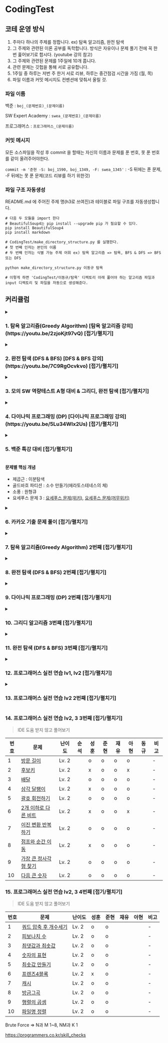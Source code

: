 # CodingTest

## 코테 운영 방식
1. 주마다 하나의 주제를 정합니다. ex) 탐욕 알고리즘, 완전 탐색
2. 그 주제와 관련된 이론 공부를 독학합니다. 방식은 자유이나 문제 풀기 전에 꼭 한 번 훑어보기로 합시다.
(youtube 강의 참고)
3. 그 주제와 관련된 문제를 1주일에 10개 풉니다.
4. 관련 문제는 깃헙을 통해 서로 공유합니다.
5. 1주일 중 하루는 저번 주 한거 서로 리뷰, 하루는 중간점검 시간을 가짐 (월, 목)
6. 파일 이름과 커밋 메시지도 컨벤션에 맞춰서 올릴 것.


### 파일 이름

백준 : `boj_(문제번호)_(문제이름)` 

SW Expert Academy : `swea_(문제번호)_(문제이름)`

프로그래머스 : `프로그래머스_(문제이름)`


### 커밋 메시지

모든 소스파일을 작성 후 commit 을 할때는 자신의 이름과 문제를 푼 번호, 못 푼 번호를 같이 올려주어야한다.

`commit -m '준현 -S: boj_1590, boj_1349, -F: swea_1345'` : -S 뒤에는 푼 문제, -F 뒤에는 못 푼 문제(코드 리뷰를 하기 위한것)

### 파일 구조 자동생성

README.md 에 주어진 주제 명(h3로 쓰여진)과 테이블로 파일 구조를 자동생성합니다.

```
# 다음 두 모듈을 import 한다
# BeautifulSoup4는 pip install --upgrade pip 가 필요할 수 있다.
pip install BeautifulSoup4
pip install markdown

# CodingTest/make_directory_structure.py 를 실행한다.
# 첫 번째 인자는 본인의 이름
# 두 번째 인자는 식별 가능 주제 어휘 ex) 탐욕 알고리즘 => 탐욕, BFS & DFS => BFS 또는 DFS

python make_directory_structure.py 이동규 탐욕

# 이렇게 하면 'CodingTest/이동규/탐욕' 디렉토리 아래 풀어야 하는 알고리즘 파일과 input 디렉토리 및 파일을 자동으로 생성해준다.
```



## 커리큘럼

<details>
  <summary><h3>1. 탐욕 알고리즘(Greedy Algorithm) [탐욕 알고리즘 강의](https://youtu.be/2zjoKjt97vQ) [접기/펼치기]</h3></summary>

|번호|문제|난이도|순석|성훈|준현|재유|아현|비고|
|---|---|---|---|---|---|---|---|---|
|1|[2875 대회 Or 인턴](https://www.acmicpc.net/problem/2875)|브론즈 3|o|o|o|o|o|-|
|2|[10610 30](https://www.acmicpc.net/problem/10610)|실버 5|o|o|o|o|o|-|
|3|[1783 병든 나이트](https://www.acmicpc.net/problem/1783)|실버 5|o|o|o|o|o|-|
|4|[1931 회의실 배정](https://www.acmicpc.net/problem/1931)|실버 2|o|o|o|o|o|-|
|5|[11399 ATM](https://www.acmicpc.net/problem/11399)|실버 3|o|o|o|o|o|-|
|6|[2217 로프](https://www.acmicpc.net/problem/2217)|실버 4|o|o|o|o|o|-|
|7|[13458 시험감독](https://www.acmicpc.net/problem/13458)|브론즈 2|o|o|o|o|o|-|
|8|[1946 신입 사원](https://www.acmicpc.net/problem/1946)|실버 1|o|o|o|x|o|-|
|9|[4796 캠핑](https://www.acmicpc.net/problem/4796)|실버 5|o|o|o|o|-|-|
|10|[1541 잃어버린 괄호](https://www.acmicpc.net/problem/1541)|실버 2|o|-|o|o|-|-|
|11|[12845 모두의 마블](https://www.acmicpc.net/problem/12845)|실버 2|o|-|o|o|-|-|
|12|[1969 DNA](https://www.acmicpc.net/problem/1969)|실버 5|o|-|o|-|-|-|
|13|[11047 동전0](https://www.acmicpc.net/problem/11047)|실버 1|o| -    |-|o|-|-|
|14|[1202 보석 도둑](https://www.acmicpc.net/problem/1202)|골드 2|x|-|-|-|-|-|
|15|[1700 멀티탭 스케줄링](https://www.acmicpc.net/problem/1700)|골드 2|x|-|-|x|-|-|
</details>

<details>
  <summary><h3>2. 완전 탐색 (DFS & BFS)  [DFS & BFS 강의](https://youtu.be/7C9RgOcvkvo) [접기/펼치기]</h3></summary>

| 번호 | 문제                                                        | 난이도   | 순석 | 성훈 | 준현 | 재유 | 아현 | 동규 | 비고 |
| ---- | ----------------------------------------------------------- | -------- | ---- | ---- | ---- | ---- | ---- | ---- | ---- |
| 1    | [boj_1260_DFS와 BFS](https://www.acmicpc.net/problem/1260) | 실버 2   | o   | o  | o    | o   | o   | o  | -    |
| 2    | [boj_1303_전투](https://www.acmicpc.net/problem/1303)      | 실버 1   | o   | o   | o    | o   | o   | o  | -    |
| 3    | [boj_2178_미로 탐색](https://www.acmicpc.net/problem/2178) | 실버 1   | o   | o  | o    | o  | o   | o  | -    |
| 4    | [boj_1743_음식물 피하기](https://www.acmicpc.net/problem/1743) | 실버 1   | o   | o  | o    | x   | o   | o  | -    |
| 5   | [boj_17086_아기 상어2](https://www.acmicpc.net/problem/17086) | 실버 1   | o   | o   | o   | o   | -   | o   | -    |
| 6    | [boj_16953_A to B](https://www.acmicpc.net/problem/16953) | 실버 1   | o   | o  | o   | o   | -    | o   | -    |
| 7    | [boj_12851_숨바꼭질 2](https://www.acmicpc.net/problem/12851) | 골드 5   | o   | x   | o   | o  | o   | o   | -    |
| 8    | [boj_2503_숫자야구](https://www.acmicpc.net/problem/2503)  | 실버 5   | o   | o  | o   | -    | o   | x   | -    |
| 9    | [boj_2231_분해합](https://www.acmicpc.net/problem/2231)    | 브론즈 2 | o   | o   | o   | o   | -    | o   | -    |
| 10   | [boj_14226_이모티콘](https://www.acmicpc.net/problem/14226) | 골드 5   | -    | x  | o   | x    | x    | -   | -    |
| 11    | [boj_2606_바이러스](https://www.acmicpc.net/problem/2606)  | 실버 3   | o   | o   | o   | o   | o   | -   | -    |
| 12   | [boj_10448_유레카 이론](https://www.acmicpc.net/problem/10448) | 브론즈 2 | -    | -    | -    | -    | -    | x   | -    |
| 13   | [boj_3085_사탕 게임](https://www.acmicpc.net/problem/3085) | 실버 4   | -    | -    | -    | -    | o    | -   | -    |
| 14   | [boj_9095_1, 2, 3 더하기](https://www.acmicpc.net/problem/9095) | 실버 3   | -    | -    | -    | -    | o    | -   | -    |
| 15   | [boj_16930_달리기](https://www.acmicpc.net/problem/16930)  | 플레 2   | -    | -    | -    | -    | x  | -  | -    |
</details>

<details>
  <summary><h3>3. 모의 SW 역량테스트 A형 대비 & 그리디, 완전 탐색 [접기/펼치기]</h3></summary>

| 번호 | 문제                                                        | 난이도   | 순석 | 성훈 | 준현 | 재유 | 아현 | 동규 | 비고 |
| ---- | ----------------------------------------------------------- | -------- | ---- | ---- | ---- | ---- | ---- | ---- | ---- |
| 1    | [swea_10966_물놀이를 가자](https://swexpertacademy.com/main/code/problem/problemDetail.do?contestProbId=AXWXMZta-PsDFAST&categoryId=AXWXMZta-PsDFAST&categoryType=CODE&problemTitle=10966&orderBy=FIRST_REG_DATETIME&selectCodeLang=ALL&select-1=&pageSize=10&pageIndex=1) | 모의 A | o    | -  | o  | -  | o | - | -    |
| 2    | [swea_1953_탈주범검거](https://swexpertacademy.com/main/code/problem/problemDetail.do?contestProbId=AV5PpLlKAQ4DFAUq&categoryId=AV5PpLlKAQ4DFAUq&categoryType=CODE&problemTitle=%EB%AA%A8%EC%9D%98&orderBy=FIRST_REG_DATETIME&selectCodeLang=ALL&select-1=&pageSize=10&pageIndex=2) | 모의 A | -    | -  | o  | -  | o  | - | -    |
| 3    | [swea_4012_요리사](https://swexpertacademy.com/main/code/problem/problemDetail.do?contestProbId=AWIeUtVakTMDFAVH&categoryId=AWIeUtVakTMDFAVH&categoryType=CODE&problemTitle=%EB%AA%A8%EC%9D%98&orderBy=FIRST_REG_DATETIME&selectCodeLang=ALL&select-1=&pageSize=10&pageIndex=1) | 모의 A | o   | - | o  | - | o  | - | -    |
| 4    | [swea_4008_숫자만들기](https://swexpertacademy.com/main/code/problem/problemDetail.do?contestProbId=AWIeRZV6kBUDFAVH&categoryId=AWIeRZV6kBUDFAVH&categoryType=CODE&problemTitle=%EB%AA%A8%EC%9D%98&orderBy=FIRST_REG_DATETIME&selectCodeLang=ALL&select-1=&pageSize=10&pageIndex=1) | 모의 A | -    | - | o  | -  | o  | - | -    |
| 5   | [swea_5656_벽돌깨기](https://swexpertacademy.com/main/code/problem/problemDetail.do?contestProbId=AWXRQm6qfL0DFAUo&categoryId=AWXRQm6qfL0DFAUo&categoryType=CODE&problemTitle=%EB%AA%A8%EC%9D%98&orderBy=FIRST_REG_DATETIME&selectCodeLang=ALL&select-1=&pageSize=10&pageIndex=1) | 모의 A | -    | -  | o | -  | -   | -  | -    |
| 6    | [swea_2117_홈 방범 서비스](https://swexpertacademy.com/main/code/problem/problemDetail.do?contestProbId=AV5V61LqAf8DFAWu&categoryId=AV5V61LqAf8DFAWu&categoryType=CODE&problemTitle=%EB%AA%A8%EC%9D%98&orderBy=FIRST_REG_DATETIME&selectCodeLang=ALL&select-1=&pageSize=10&pageIndex=2) | 모의 A | -    | -  | o | -  | -   | -  | -    |
| 7    | [swea_5644_무선충전](https://swexpertacademy.com/main/code/problem/problemDetail.do?contestProbId=AWXRDL1aeugDFAUo&categoryId=AWXRDL1aeugDFAUo&categoryType=CODE&problemTitle=%EB%AA%A8%EC%9D%98&orderBy=FIRST_REG_DATETIME&selectCodeLang=ALL&select-1=&pageSize=10&pageIndex=1) | 모의 A | -    | -   | o | -  | o  | -  | -    |
| 8    | [boj_11047_동전0](https://www.acmicpc.net/problem/11047) | 실버 1  | 풀음 | -  | o | 풀음 | -  | -  | -    |
| 9    | [boj_3085_사탕 게임](https://www.acmicpc.net/problem/3085) | 실버 4 | -    | -  | o | -    | -    | -  | -    |
| 10   | [boj_1202_보석 도둑](https://www.acmicpc.net/problem/1202) | 골드 2 | -    | -    | -  | -    | -    | -   | -    |
| 11    | [boj_1700_멀티탭 스케줄링](https://www.acmicpc.net/problem/1700) | 골드 2 | -    | -    | -  | -  | -  | -   | -    |
| 12   | [boj_10448_유레카 이론](https://www.acmicpc.net/problem/10448) | 브론즈 2 | -    | -    | -    | -    | -    | -  | -    |
| 13   | [boj_1969_DNA](https://www.acmicpc.net/problem/1969) | 실버 5 | -    | -    | -    | -    | -    | -   | -    |
| 14   | [boj_9095_1, 2, 3 더하기](https://www.acmicpc.net/problem/9095) | 실버 3   | -    | -    | o   | -    | 풀음 | -   | -    |
| 15   | [boj_16930_달리기](https://www.acmicpc.net/problem/16930)  | 플레 2   | -    | -    | -    | -    | - | -  | -    |
</details>

<details>
  <summary><h3>4. 다이나믹 프로그래밍 (DP) [다이나믹 프로그래밍 강의](https://youtu.be/5Lu34WIx2Us) [접기/펼치기]</h3></summary>

| 번호 | 문제                                                         | 난이도   | 순석 | 성훈 | 준현 | 아현 | 동규 | 비고 |
| ---- | ------------------------------------------------------------ | -------- | ---- | ---- | ---- | ---- | ---- | ---- |
| 1    | [boj_2748_피보나치 수 2](https://www.acmicpc.net/problem/2748) | 브론즈 1 | o    | o    | o    | o    | o    | -    |
| 2    | [boj_9095_123더하기](https://www.acmicpc.net/problem/9095)   | 실버 3   | o    | o    | o    | o    | o    | -    |
| 3    | [boj_2579_계단오르기](https://www.acmicpc.net/problem/2579)  | 실버 3   | o    | o    | o    | o    | o    | -    |
| 4    | [boj_11726_2xn 타일링](https://www.acmicpc.net/problem/11726) | 실버 3   | o    | o    | o    | o    | o    | -    |
| 5    | [boj_11722_가장 감소 수열](https://www.acmicpc.net/problem/11722) | 실버 2   | o    | o    | o    | o    | o    | -    |
| 6    | [boj_15486_퇴사2](https://www.acmicpc.net/problem/15486)     | 실버 1   | o    | o    | o    | o    | o    | -    |
| 7    | [boj_1520_내리막길](https://www.acmicpc.net/problem/1520)    | 골드 4   | o    | o    | o    | o    | o    | -    |
| 8    | [boj_11066_파일합치기](https://www.acmicpc.net/problem/11066) | 골드 3   | -    | -    | o    | -    | -    | -    |
| 9    | [boj_11049_행렬 곱셈 순서](https://www.acmicpc.net/problem/11049) | 골드 3   | -    | -    | -    | -    | -    | -    |
| 10   | [boj_9252_LCS 2](https://www.acmicpc.net/problem/9252)       | 골드 5   | -    | -    | -    | -    | -    | -    |
| 11   | [boj_1562_계단수](https://www.acmicpc.net/problem/1562)      | 골드 1   | -    | -    | -    | -    | -    | -    |
| 12   | [boj_11570_환상의 듀엣](https://www.acmicpc.net/problem/11570) | 플레 5   | -    | -    | -    | -    | -    | -    |
| 13   | [boj_2618_경찰차](https://www.acmicpc.net/problem/2618)      | 플레 5   | -    | -    | -    | -    | -    | -    |
| 14   | [boj_6989_채점](https://www.acmicpc.net/problem/6989)        | 플레 3   | -    | -    | -    | -    | -    | -    |
| 15   | [boj_2315_가로등 끄기](https://www.acmicpc.net/problem/2315) | 플레 3   | -    | -    | -    | -    | -    | -    |
| 16   | [boj_1126_같은 탑](https://www.acmicpc.net/problem/1126)     | 플레 2   | -    | -    | -    | -    | -    | -    |
| 17   | [boj_1315_RPG](https://www.acmicpc.net/problem/1315)         | 플레 2   | -    | -    | -    | -    | -    | -    |
| 18   | [boj_2419_사수아탕](https://www.acmicpc.net/problem/2419)    | 플레 1   | -    | -    | -    | -    | -    | -    |
| 19   | [boj_12766_지사배정](https://www.acmicpc.net/problem/12766)  | 다이아 5 | -    | -    | -    | -    | -    | -    |
| 20   | [boj_5466_상인](https://www.acmicpc.net/problem/5466)        | 다이아 5 | -    | -    | -    | -    | -    | -    |

</details>

<details>
  <summary><h3>5. 백준 특강 대비 [접기/펼치기]</h3></summary>


| 번호 | 문제                                                        | 난이도   | 순석 | 성훈 | 준현 | 아현 | 동규 | 비고 |
| ---- | ----------------------------------------------------------- | -------- | ---- | ---- | ---- | ---- | ---- | ---- |
| 1    | [boj_13706_제곱근](https://www.acmicpc.net/problem/13706) | 브론즈 1 | o    | o  | o   | o   | o  | -    |
| 2    | [boj_16922_로마 숫자 만들기](https://www.acmicpc.net/problem/16922) | 실버 3 | o    | o   | o   | o    | o   | -    |
| 3    | [boj_17103_골드바흐 파티션](https://www.acmicpc.net/problem/17103) | 실버 2 | o    | o | o   | o   | o   | -    |
| 4    | [boj_12026_BOJ 거리](https://www.acmicpc.net/problem/12026) | 실버 1 | x    | o | o   | o  | o   | -    |
| 5   | [boj_16973_직사각형 탈출](https://www.acmicpc.net/problem/16973) | 골드 5 | o   | x   | o   | x    | x   | -    |
| 6    | [boj_12907_동물원](https://www.acmicpc.net/problem/12907) | 골드 5 | o  | x   | o   | o   | o   | -    |
| 7    | [boj_12904_A와 B](https://www.acmicpc.net/problem/12904) | 골드 5 | o    | o  | o   | -    | o   | -    |
| 8    | [boj_10422_괄호](https://www.acmicpc.net/problem/10422) | 골드 4 | x | o | o | - | o | -    |
| 9    | [boj_1242_소풍](https://www.acmicpc.net/problem/1242) | 골드 2 | o    | x | o | -    | -  | -    |
| 10   | [boj_11025_요세푸스 문제 3](https://www.acmicpc.net/problem/11025) | 골드 2 | x    | -    | o | o    |  -   | -    |
| 11    | [boj_16959_체스판 여행 1](https://www.acmicpc.net/problem/16959) | 골드 1 | x    | -    | o | -  | -  | -    |
| 12   | [boj_17071_숨바꼭질 5](https://www.acmicpc.net/problem/17071) | 골드 1 | -    | -    | o   | -    | -  | -    |
| 13   | [boj_12967_pqr](https://www.acmicpc.net/problem/12967) | 플레 5 | -    | -    | -    | -    | -   | -    |
</details>

#### 문제별 핵심 개념
- 제곱근 : 이분탐색
- 골드바흐 파티션 : 소수 만들기(에라토스테네스의 체)
- 소풍 : 원형큐
- 요세푸스 문제 3 : [요세푸스 문제(위키)](https://ko.wikipedia.org/wiki/%EC%9A%94%EC%84%B8%ED%91%B8%EC%8A%A4_%EB%AC%B8%EC%A0%9C), [요세푸스 문제(꺼무위키)](https://namu.wiki/w/%EC%9A%94%EC%84%B8%ED%91%B8%EC%8A%A4%20%EB%AC%B8%EC%A0%9C)

</details>

<details>
  <summary><h3>6. 카카오 기출 문제 풀이 [접기/펼치기]</h3></summary>

| 번호 | 문제 | 순석 | 성훈 | 준현 | 아현 | 동규 | 비고 |
| ---- | ----------------------------------------------------------- | -------- | ---- | ---- | ---- | ---- | ---- |
| 1    | [pro_신규 아이디 추천](https://programmers.co.kr/learn/courses/30/lessons/72410) |  o  |      | o |  o   |      | -    |
| 2    | [pro_메뉴 리뉴얼](https://programmers.co.kr/learn/courses/30/lessons/72411) |  o   |      | o |      |      | -    |
| 3    | [pro_순위 검색](https://programmers.co.kr/learn/courses/30/lessons/72412) |      |      | x |    o |      | -    |
| 4    | [pro_문자열 압축](https://programmers.co.kr/learn/courses/30/lessons/60057) |      | o | o |   o   |      | -    |
| 5   | [pro_괄호 변환](https://programmers.co.kr/learn/courses/30/lessons/60058) |       |      | o |   o  |      | -    |
| 6    | [pro_자물쇠와 열쇠](https://programmers.co.kr/learn/courses/30/lessons/60059) |      |      |      |      |      | -    |
| 7    | [boj_3687_성냥개비](https://www.acmicpc.net/problem/3687) |  x   |      | o |      |      | -    |
</details>

<details>
  <summary><h3>7. 탐욕 알고리즘(Greedy Algorithm) 2번째 [접기/펼치기]</h3></summary>

| 번호 | 문제 | 난이도 | 순석 | 성훈 | 준현 | 아현 | 동규 | 재유 | 비고 |
| ---- | ----------------------------------------------------------- | -------- | ---- | ---- | ---- | ---- | ---- | ---- | ---- |
| 1    | [boj_5585_거스름돈](https://www.acmicpc.net/problem/5585) | 브론즈 2 |  o  | o | o | o | o | o | -    |
| 2    | [boj_1459_걷기](https://www.acmicpc.net/problem/1459) | 브론즈 1 |  o   | x | o | o | o | x | -    |
| 3    | [boj_1543_문서 검색](https://www.acmicpc.net/problem/1543) | 실버 4 |  o   | o | o | o | o | o | -    |
| 4    | [boj_2012_등수 매기기](https://www.acmicpc.net/problem/2012) | 실버 3 | o    | o | o | o | o | o | -    |
| 5   | [boj_1911_흙길 보수하기](https://www.acmicpc.net/problem/1911) | 실버 2 | o    | x | o |o| o | o | -    |
| 6    | [boj_2036_수열의 점수](https://www.acmicpc.net/problem/2036) | 실버 1 |   o  | o | o | o | o | o | -    |
| 7    | [boj_2141_우체국](https://www.acmicpc.net/problem/2141) | 골드 4 |  o   | o | o | o | o | o | -    |
| 8    | [boj_10800_컬러볼](https://www.acmicpc.net/problem/10800) | 골드 3 |  x   |      | o |o | x | x | -    |
| 9    | [boj_1202_보석 도둑](https://www.acmicpc.net/problem/1202) | 골드 2 |      |      | o |  |      | x | -    |
| 10    | [boj_1114_통나무 자르기](https://www.acmicpc.net/problem/1114) | 골드 1 |      |      |      |  |      |      | -    |
</details>

<details>
  <summary><h3>8. 완전 탐색 (DFS & BFS) 2번째 [접기/펼치기]</h3></summary>

| 번호 | 문제                                                        | 난이도   | 순석 | 성훈 | 준현 | 재유 | 아현 | 동규 | 비고 |
| ---- | ----------------------------------------------------------- | -------- | ---- | ---- | ---- | ---- | ---- | ---- | ---- |
| 1    | [boj_11724_연결 요소의 개수](https://www.acmicpc.net/problem/11724) | 실버 2   | o  | o | o | o |  o | o | -    |
| 2    | [boj_2667_단지번호붙이기](https://www.acmicpc.net/problem/2667) | 실버 1   |  o | o | o | o | o  | o | -    |
| 3    | [boj_6603_로또](https://www.acmicpc.net/problem/6603) | 실버 2  |  o | o | o | o |  o | o | -    |
| 4    | [boj_7562_나이트의 이동](https://www.acmicpc.net/problem/7562) | 실버 2  | o  | o | o | o | o   | o | -    |
| 5   | [boj_2206_벽 부수고 이동하기](https://www.acmicpc.net/problem/2206) | 골드 4 |  o | o | o | x | x   | o | -    |
| 6    | [boj_2468_안전 영역](https://www.acmicpc.net/problem/2468) | 실버 1 | o  | o | o | o | o   | o | -    |
| 7    | [boj_7569_토마토](https://www.acmicpc.net/problem/7569) | 실버 1 | o  | o | o | o |  x | o | -    |
| 8    | [boj_2644_촌수계산](https://www.acmicpc.net/problem/2644) | 실버 2  | o  | o | o | o |  o  | o | -    |
| 9    | [boj_3055_탈출](https://www.acmicpc.net/problem/3055) | 골드 5 | o  | o | o | o |  o   | o | -    |
| 10   | [boj_9019_DSLR](https://www.acmicpc.net/problem/9019) | 골드 5   |  o  | x | o | o |   o  | o | -    |

</details>

<details>
  <summary><h3>9. 다이나믹 프로그래밍 (DP) 2번째 [접기/펼치기] </h3></summary>

| 번호 | 문제                                                        | 난이도   | 순석 | 성훈 | 준현 | 재유 | 아현 | 동규 | 비고 |
| ---- | ----------------------------------------------------------- | -------- | ---- | ---- | ---- | ---- | ---- | ---- | ---- |
| 1    | [boj_14720_우유 축제](https://www.acmicpc.net/problem/14620) | 브론즈 3 |64 | 68 | 68 | 68 |  72 | 64 | -    |
| 2    | [boj_10835_카드게임](https://www.acmicpc.net/problem/10835) | 실버 1   |3044 | 3328 | 2508 | 2932 | 3124  | 3324 | -    |
| 3    | [boj_2156_포도주 시식](https://www.acmicpc.net/problem/2156) | 실버 1  |72 | 540 | 596 | 536 |  524 | 564 | -    |
| 4    | [boj_14722_우유 도시](https://www.acmicpc.net/problem/14722) | 골드 5 |  2980 | x | 2180 | 984 |  1916  | x | -    |
| 5   | [boj_13302_리조트](https://www.acmicpc.net/problem/13302) | 골드 5 | 68  | x | 72 | x | 108  | x | -    |

</details>

<details>
  <summary><h3>10. 그리디 알고리즘 3번째 [접기/펼치기] </h3></summary>

| 번호 | 문제                                                        | 순석 | 성훈 | 준현 | 재유 | 아현 | 동규 | 비고 |
| ---- | ----------------------------------------------------------- | ---- | ---- | ---- | ---- | ---- | ---- | ---- |
| 1    | [체육복](https://programmers.co.kr/learn/courses/30/lessons/42862) |o | o | o    | o |  o   | o | -    |
| 2    | [조이스틱](https://programmers.co.kr/learn/courses/30/lessons/42860) |  x    | x | o    | o |  o   | x | -    |
| 3    | [큰 수 만들기](https://programmers.co.kr/learn/courses/30/lessons/42883) |  o    | o | o    | o |  o   | o | -    |
| 4    | [구명보트](https://programmers.co.kr/learn/courses/30/lessons/42885) |  o    | o | o    | o |  o   | o | -    |
| 5   | [섬 연결하기](https://programmers.co.kr/learn/courses/30/lessons/42861) | o     | o | o    | o |  o   | o | -    |
| 6 | [단속카메라](https://programmers.co.kr/learn/courses/30/lessons/42884) | o | o | o | o |o | o |  |
</details>
<details>
  <summary><h3>11. 완전 탐색 (DFS & BFS) 3번째 [접기/펼치기]</h3></summary>

| 번호 | 문제                                                        | 난이도   | 순석 | 성훈 | 준현 | 재유 | 아현 | 동규 | 비고 |
| ---- | ----------------------------------------------------------- | -------- | ---- | ---- | ---- | ---- | ---- | ---- | ---- |
| 1    | [boj_2573_빙산](https://www.acmicpc.net/problem/2573) | 골드 4 |  1036(pypy)    | x | 2903 | 1184(pypy) |      | 724(pypy) | -    |
| 2    | [boj_14503_로봇 청소기](https://www.acmicpc.net/problem/14503) | 골드 5 |   72   | 92 | 68 | 96 |      | 72 | -    |
| 3    | [boj_9205_맥주 마시면서 걸어가기](https://www.acmicpc.net/problem/9205) | 실버 1 | 116     | x | 112 | x |      | 196 | -    |
| 4    | [boj_10451_순열 사이클](https://www.acmicpc.net/problem/10451) | 실버 1 |   368   | 456 | 672  | 2252 |      | 808 | -    |
| 5   | [boj_11559_Puyo Puyo](https://www.acmicpc.net/problem/11559) | 골드 5 |  100    | x | 88 | 68 |      | 92 | -    |
| 6    | [boj_2234_성곽](https://www.acmicpc.net/problem/2234) | 골드 4 |  104    | x | 100 | 88 |      |      | -    |
| 7    | [boj_1389_케빈 베이컨의 6단계 법칙](https://www.acmicpc.net/problem/1389) | 실버 1 |   96   | 100 | 88 | 112 |      |      | -    |
| 8    | [boj_2583_영역 구하기](https://www.acmicpc.net/problem/2583) | 실버 1 |   80   | 104 | 116 | 96 |      |      | -    |
| 9   | [boj_16928_뱀과 사다리 게임](https://www.acmicpc.net/problem/16928) | 실버 1 | 104     | 59 | 100 | 92 |      |      | -    |
| 10  | [boj_16948_데스 나이트](https://www.acmicpc.net/problem/16948) | 실버 1 |120   | 116 | 120 | 140 |      |      | -    |
| 11  | [boj_14502_연구소](https://www.acmicpc.net/problem/14502) | 골드 5 |   x  | 5024 | 4304 | x |      |      | -    |
| 12  | [boj_12886_돌 그룹](https://www.acmicpc.net/problem/12886) | 골드 5 |  640   | x | 948(pypy) | x |      |      | -    |
</details>

<details>
  <summary><h3>12. 프로그래머스 실전 연습 lv1, lv2 [접기/펼치기]</h3></summary>

> IDE 도움 받지 않고 풀어보기

| 번호 | 문제                                                         | 난이도 | 순석 | 성훈 | 준현 | 재유 | 아현 | 동규 | 비고 |
| ---- | ------------------------------------------------------------ | ------ | ---- | ---- | ---- | ---- | ---- | ---- | ---- |
| 1    | [로또의 최고 순위와 최저 순위](https://programmers.co.kr/learn/courses/30/lessons/77484) | Lv. 1  |  o    | o    | o    | o    |    o  |      | -    |
| 2    | [음양 더하기](https://programmers.co.kr/learn/courses/30/lessons/76501) | Lv. 1  |    o  | o    | o    | o    |   o   |      | -    |
| 3    | [신규 아이디 추천](https://programmers.co.kr/learn/courses/30/lessons/72410) | Lv. 1  | o     | o    | o    | o |   o   |      | -    |
| 4    | [키패드 누르기](https://programmers.co.kr/learn/courses/30/lessons/67256) | Lv. 1  |   o   | o    | o    | o |  o    |      | -    |
| 5    | [내적](https://programmers.co.kr/learn/courses/30/lessons/70128) | Lv. 1  |   o   | o    | o    | o    |    o  |      | -    |
| 6    | [멀쩡한 사각형](https://programmers.co.kr/learn/courses/30/lessons/62048) | Lv. 2  |  o    | o    | o    | x |   o   |      | -    |
| 7    | [오픈채팅방](https://programmers.co.kr/learn/courses/30/lessons/42888) | Lv. 2  |      | o | o    | o    |   o   |      | -    |
| 8    | [124 나라의 숫자](https://programmers.co.kr/learn/courses/30/lessons/12899) | Lv. 2  |      | o    | o    | o    |    o  |      | -    |
| 9    | [전화번호 목록](https://programmers.co.kr/learn/courses/30/lessons/42577) | Lv. 2  |      | o | o    | o    |    o  |      | -    |
| 10   | [행렬 테두리 회전하기](https://programmers.co.kr/learn/courses/30/lessons/77485) | Lv. 2 |      | x | o    | o    |    o  |      | -    |
</details>

<details>
  <summary><h3>13. 프로그래머스 실전 연습 lv2 2번째 [접기/펼치기] </h3></summary>

> IDE 도움 받지 않고 풀어보기

| 번호 | 문제                                                         | 난이도 | 순석 | 성훈 | 준현 | 재유 | 아현 | 동규 | 비고 |
| ---- | ------------------------------------------------------------ | ------ | ---- | ---- | ---- | ---- | ---- | ---- | ---- |
| 1    | [더 맵게](https://programmers.co.kr/learn/courses/30/lessons/42626) | Lv. 2 |   o   | o | o | o |   o   | o | -    |
| 2    | [짝지어 제거하기](https://programmers.co.kr/learn/courses/30/lessons/12973) | Lv. 2 |  o   | o | o | o |   o  | o | -    |
| 3    | [게임 맵 최단거리](https://programmers.co.kr/learn/courses/30/lessons/1844) | Lv. 2  |  o   | o | o | o |  o   | o | -    |
| 4    | [[1차] 뉴스 클러스터링](https://programmers.co.kr/learn/courses/30/lessons/17677) | Lv. 2  |  o   | o | o | o |  o   | o | -    |
| 5    | [예상 대진표](https://programmers.co.kr/learn/courses/30/lessons/12985) | Lv. 2  |  o   | o | o | o |  o   | o | -    |
| 6    | [튜플](https://programmers.co.kr/learn/courses/30/lessons/64065) | Lv. 2  |  o   | o | o | o |  o   | o | -    |
| 7    | [순위검색](https://programmers.co.kr/learn/courses/30/lessons/72412) | Lv. 2  | x    | x | o | x |    o  | x | -    |
| 8    | [위장](https://programmers.co.kr/learn/courses/30/lessons/42578) | Lv. 2  |   o  | o | o | o |    o  | o | -    |
| 9    | [스킬트리](https://programmers.co.kr/learn/courses/30/lessons/49993) | Lv. 2  |  o   | o | o | o |  o    | o | -    |
| 10   | [수식 최대화](https://programmers.co.kr/learn/courses/30/lessons/67257) | Lv. 2  |  x   | x | o | o |   o  | x | -    |
</details>

### 14. 프로그래머스 실전 연습 lv2, 3 3번째 [접기/펼치기]

> IDE 도움 받지 않고 풀어보기

| 번호 | 문제                                                         | 난이도 | 순석 | 성훈 | 준현 | 재유 | 아현 | 동규 | 비고 |
| ---- | ------------------------------------------------------------ | ------ | ---- | ---- | ---- | ---- | ---- | ---- | ---- |
| 1    | [방문 길이](https://programmers.co.kr/learn/courses/30/lessons/49994) | Lv. 2 |      | o | o | o |    o  |      | -    |
| 2    | [후보키](https://programmers.co.kr/learn/courses/30/lessons/42890) | Lv. 2 |      | x | o | o |    x  |      | -    |
| 3    | [배달](https://programmers.co.kr/learn/courses/30/lessons/12978) | Lv. 2  |      | o | o | o |     o |      | -    |
| 4    | [삼각 달팽이](https://programmers.co.kr/learn/courses/30/lessons/68645) | Lv. 2  |      | x | o | o |   o   |      | -    |
| 5    | [괄호 회전하기](https://programmers.co.kr/learn/courses/30/lessons/76502) | Lv. 2  |      | o | o | o |   o   |      | -    |
| 6    | [2개 이하로 다른 비트](https://programmers.co.kr/learn/courses/30/lessons/77885) | Lv. 2  |      | x | o | o |   x   |      | -    |
| 7    | [이진 변환 반복하기](https://programmers.co.kr/learn/courses/30/lessons/70129) | Lv. 2  |      | o | o | o |    o  |      | -    |
| 8    | [점프와 순간 이동](https://programmers.co.kr/learn/courses/30/lessons/12980) | Lv. 2  |      | x | o | o |  o    |      | -    |
| 9    | [가장 큰 정사각형 찾기](https://programmers.co.kr/learn/courses/30/lessons/12905) | Lv. 2  |      | o | o | o |   o   |      | -    |
| 10   | [다음 큰 숫자](https://programmers.co.kr/learn/courses/30/lessons/12911) | Lv. 2  |      | o | o | o |   o   |      | -    |




### 15. 프로그래머스 실전 연습 lv2, 3 4번째 [접기/펼치기]

> IDE 도움 받지 않고 풀어보기

| 번호 | 문제                                                         | 난이도 | 성훈 | 준현 | 재유 | 아현 | 비고 |
| ---- | ------------------------------------------------------------ | ------ | ---- | ---- | ---- | ---- | ---- |
| 1    | [쿼드 압축 후 개수세기](https://programmers.co.kr/learn/courses/30/lessons/68936) | Lv. 2  | o    | o    |      |      | -    |
| 2    | [피보나치 수](https://programmers.co.kr/learn/courses/30/lessons/12945) | Lv. 2  | o    | o    |      |      | -    |
| 3    | [최댓값과 최솟값](https://programmers.co.kr/learn/courses/30/lessons/12939) | Lv. 2  | o    | o    |      |      | -    |
| 4    | [숫자의 표현](https://programmers.co.kr/learn/courses/30/lessons/12924) | Lv. 2  | o    | o    |      |      | -    |
| 5    | [최솟값 만들기](https://programmers.co.kr/learn/courses/30/lessons/12941) | Lv. 2  | o    | o    |      |      | -    |
| 6    | [프렌즈4블록](https://programmers.co.kr/learn/courses/30/lessons/17679) | Lv. 2  | x    | o    |      |      | -    |
| 7    | [캐시](https://programmers.co.kr/learn/courses/30/lessons/17680) | Lv. 2  | o    | o    |      |      | -    |
| 8    | [방금그곡](https://programmers.co.kr/learn/courses/30/lessons/17683) | Lv. 2  | o    | o    |      |      | -    |
| 9    | [행렬의 곱셈](https://programmers.co.kr/learn/courses/30/lessons/12949) | Lv. 2  | o    | o    |      |      | -    |
| 10   | [파일명 정렬](https://programmers.co.kr/learn/courses/30/lessons/17686) | Lv. 2  | o    | o    |      |      | -    |





Brute Force => N과 M 1~8, NM과 K 1

https://programmers.co.kr/skill_checks

